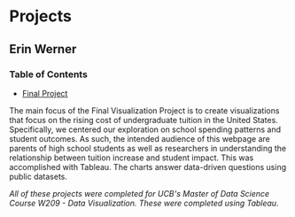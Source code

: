 # Projects

## Erin Werner

### Table of Contents

* [Final Project](https://github.com/etwernerMIDS/Visualizations/tree/main/Projects/Final_Project)

The main focus of the Final Visualization Project is to create visualizations that focus on the rising cost of undergraduate tuition in the United States. Specifically, we centered our exploration on school spending patterns and student outcomes. As such, the intended audience of this webpage are parents of high school students as well as researchers in understanding the relationship between tuition increase and student impact. This was accomplished with Tableau. The charts answer data-driven questions using public datasets.

*All of these projects were completed for UCB's Master of Data Science Course W209 - Data Visualization. These were completed using Tableau.* 
